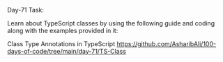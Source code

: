 Day-71 Task:

Learn about TypeScript classes by using the following guide and coding along with the examples provided in it:

Class Type Annotations in TypeScript
https://github.com/AsharibAli/100-days-of-code/tree/main/day-71/TS-Class